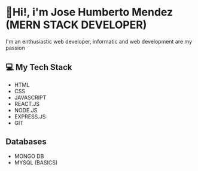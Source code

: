 <H1> 👋Hi!, i'm Jose Humberto Mendez (MERN STACK DEVELOPER)</H1>

<p>I'm an enthusiastic web developer, informatic and web development are my passion </p>

<h2>💻 My Tech Stack</h2>
<ul>
  <li>HTML</li>
  <li>CSS</li>
  <li>JAVASCRIPT</li>
   <li>REACT.JS</li>
   <li>NODE.JS</li>
   <li>EXPRESS.JS</li>
  <li>GIT</li>
</ul>  
<H2>Databases</H2>
<ul>
  <li>MONGO DB</li>
  <li>MYSQL (BASICS)</li>
</ul>



